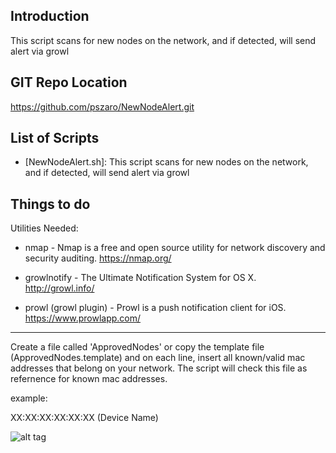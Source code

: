                    
Introduction
-----------------
This script scans for new nodes on the network, and if detected, will send alert via growl
                   
GIT Repo Location
-----------------
https://github.com/pszaro/NewNodeAlert.git
                   
List of Scripts
-----------------

  - [NewNodeAlert.sh]:
   This script scans for new nodes on the network, and if detected, will send alert via growl
                   
Things to do
-----------------

Utilities Needed: 

- nmap - Nmap is a free and open source utility for network discovery and security auditing. https://nmap.org/ 

- growlnotify - The Ultimate Notification System for OS X. http://growl.info/ 

- prowl (growl plugin) - Prowl is a push notification client for iOS. https://www.prowlapp.com/ 


- - - - - -

Create a file called 'ApprovedNodes' or copy the template file (ApprovedNodes.template) and on each line, insert all known/valid mac addresses that belong on your network. The script will check this file as refernence for known mac addresses.

 example: 

 XX:XX:XX:XX:XX:XX (Device Name)

![alt tag](http://peterszaro.com/images/github-NewNodeAlert-prowl-ss-alert.png)

